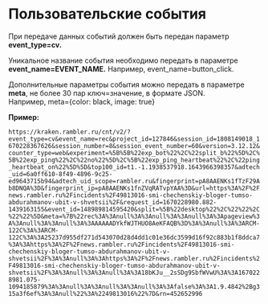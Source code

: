 # Пользовательские события

При передаче данных событий должен быть передан параметр **event\_type=cv.**

Уникальное название события необходимо передать в параметре **event\_name=EVENT\_NAME.**  Например, event\_name=button\_click.

Дополнительные параметры события можно передать в параметре **meta**, не более 30 пар ключ=значение, в формате JSON.\
Например, meta={color: black, image: true}

**Пример:**

`https://kraken.rambler.ru/cnt/v2/?event_type=cv&event_name=rec&project_id=127846&session_id=1808149018_1670228367626&session_number=8&session_event_number=60&version=3.12.12&counter_type=web&experiment=%5B%5B%22exp_bot%22%2C%22split_b%22%5D%2C%5B%22exp_ping%22%2C%22no%22%5D%2C%5B%22exp_ping_heartbeat%22%2C%22ping_heartbeat_on%22%5D%5D&top100_id=t1.-1.1938537918.1643966398357&adtech_uid=6a0ff610-8f49-4896-9c25-ed9643715b94&adtech_uid_scope=rambler.ru&fingerprint=pA8AAENKs1fTzF29Ab8DNQA%3D&fingerprint_ip=pA8AAENKs1fnZVqRATvpYAA%3D&url=https%3A%2F%2Fnews.rambler.ru%2Fincidents%2F49813016-smi-chechenskiy-bloger-tumso-abdurahmanov-ubit-v-shvetsii%2F&request_id=1670228980.882-1439163155&event_id=148989814595420&split=%5B%22desktop%22%2C%22%22%2C%22%22%5D&meta=%7B%22rec%3A%3Anull%3A%3Anull%3A%3Anull%3A%3Apageview%3A%3Anull%3A%3Anull%3A%3AAAAAADYkfWJTHUO8AeKFAQB%3D%3A%3Anull%3A%3ARCM-122C%3A%3ARCM-122C%3A%3A25237d955df271d543070d28d4dd1c01e36dc3599d16f92c883b1f8ddca7%3A%3Ahttps%3A%2F%2Fnews.rambler.ru%2Fincidents%2F49813016-smi-chechenskiy-bloger-tumso-abdurahmanov-ubit-v-shvetsii%2F%3A%3Anull%3A%3Ahttps%3A%2F%2Fnews.rambler.ru%2Fincidents%2F49813016-smi-chechenskiy-bloger-tumso-abdurahmanov-ubit-v-shvetsii%2F%3A%3Anull%3A%3Anull%3A%3A18bKJu__2sSDg9SbfWVwU%3A%3A1670228981.075-1094185879%3A%3Anull%3A%3Anull%3A%3Anull%3A%3Afalse%3A%3A1.9.4842%2Bg315a3f6ef%3A%3Anull%22%3A%2249813016%22%7D&rn=452652996`
